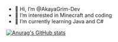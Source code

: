 - 👋 Hi, I’m @AkayaGrim-Dev
- 👀 I’m interested in Minecraft and coding
- 🌱 I’m currently learning Java and C#

[![Anurag's GitHub stats](https://github-readme-stats.vercel.app/api?username=AkayaGrim-Dev)](https://github.com/anuraghazra/github-readme-stats)

<!---
AkayaGrim-Dev/AkayaGrim-Dev is a ✨ special ✨ repository because its `README.md` (this file) appears on your GitHub profile.
You can click the Preview link to take a look at your changes.
--->
